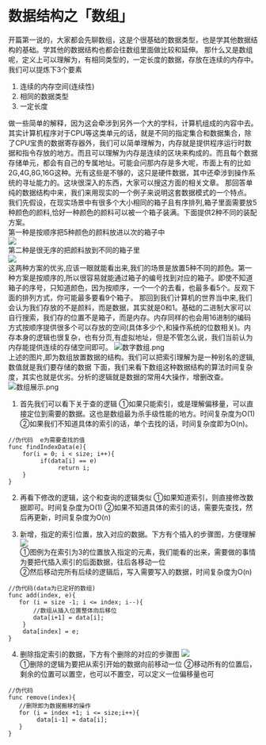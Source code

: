 # 数据结构之「数组」
开篇第一说的，大家都会先聊数组，这是个很基础的数据类型，也是学其他数据结构的基础。学其他的数据结构也都会往数组里面做比较和延伸。
那什么又是数组呢，定义上可以理解为，有相同类型的，一定长度的数据，存放在连续的内存中。我们可以提炼下3个要素
1. 连续的内存空间(连续性)
2. 相同的数据类型
3. 一定长度

做一些简单的解释，因为这会牵涉到另外一个大的学科，计算机组成的内容中去。其实计算机程序对于CPU等这类单元的话，就是不同的指定集合和数据集合，除了CPU宝贵的数据寄存器外，我们可以简单理解为，内存就是提供程序运行时数据和指令存放的地方。而且可以理解为内存是连续的区块来构成的。而且每个数据存储单元，都会有自己的专属地址。可能会问那内存是多大呢，市面上有的比如2G,4G,8G,16G这种。光有这些是不够的，这只是硬件数据，其中还牵涉到操作系统的寻址能力的。这块很深入的东西，大家可以搜这方面的相关文章。
那回答单纯的数据结构中来，我们来用现实的一个例子来说明这套数据模式的一个特点。
我们先假设，在现实场景中有很多个大小相同的箱子且有序排列,箱子里面需要放5种颜色的颜料,恰好一种颜色的颜料可以被一个箱子装满。下面提供2种不同的装配方案。   
第一种是按顺序把5种颜色的颜料放进以次的箱子中  
![](https://upload-images.jianshu.io/upload_images/9629214-e565a2c67aabe14f.png?imageMogr2/auto-orient/strip%7CimageView2/2/w/1240)  
第二种是很无序的把颜料放到不同的箱子里  
![](https://upload-images.jianshu.io/upload_images/9629214-119f364ee9a1bee3.png?imageMogr2/auto-orient/strip%7CimageView2/2/w/1240)  
这两种方案的优劣,应该一眼就能看出来,我们的场景是放置5种不同的颜色。第一种方案是按顺序的,所以很容易就能通过箱子的编号找到对应的箱子。即使不知道箱子的序号，只知道颜色，因为按顺序，一个一个的去看，也最多看5个。反观下面的排列方式，你可能最多要看9个箱子。
那回到我们计算机的世界当中来,我们会认为我们存放的不是颜料，而是数据，其实就是0和1。基础的二进制大家可以自行搜索，我们存的位置不是箱子，而是内存。内存同样的也会用16进制的编码方式按顺序提供很多个可以存放的空间(具体多少个,和操作系统的位数相关)。内存本身的逻辑也很复杂，也有分页,有虚拟地址，但是不管怎么说，我们当前认为内存能提供连续的存储空间即可。
![数字数组.png](https://upload-images.jianshu.io/upload_images/9629214-c621dda0ea2941d9.png?imageMogr2/auto-orient/strip%7CimageView2/2/w/1240)  
上述的图片,即为数组放置数据的结构。我们可以把索引理解为是一种别名的逻辑,数值就是我们要存储的数据
下面，我们来看下数组这种数据结构的算法时间复杂度，其实也就是优劣。分析的逻辑就是数据的常用4大操作，增删改查。
![数组展示.png](https://upload-images.jianshu.io/upload_images/9629214-db4e13263bdf5975.png?imageMogr2/auto-orient/strip%7CimageView2/2/w/1240)
1. 首先我们可以看下关于查的逻辑
①如果只能索引，或是理解偏移量，可以直接定位到需要的数据。这也是数组最为杀手级性能的地方。时间复杂度为O(1)
②如果我们不知道具体的索引的话，单个去找的话，时间复杂度即为O(n)。
```
//伪代码  e为需要查找的值
func findIndexData(e){
    for(i = 0; i < size; i++){
         if(data[i] == e)
              return i;
    }
}
```
2. 再看下修改的逻辑，这个和查询的逻辑类似
①如果知道索引，则直接修改数据即可。时间复杂度为O(1)
②如果不知道具体的索引的话，需要先查找，然后再更新，时间复杂度为O(n)

3. 新增，指定的索引位置，放入对应的数据。下方有个插入的步骤图，方便理解
![](https://upload-images.jianshu.io/upload_images/9629214-2d8fa6ee9f56fc7f.png?imageMogr2/auto-orient/strip%7CimageView2/2/w/1240)  
①图例为在索引为3的位置放入指定的元素，我们能看的出来，需要做的事情为要把代插入索引的后面数据，往后各移动一位  
②然后移动完所有后续的逻辑后，写入需要写入的数据，时间复杂度为O(n)  
```
//伪代码(data为已定好的数组)
func add(index, e){
   for (i = size -1; i <= index; i--){
       //数组从插入位置整体向后移位
       data[i+1] = data[i];
    }
    data[index] = e;
}
```
4. 删除指定索引的数据，下方有个删除的对应的步骤图
![](https://upload-images.jianshu.io/upload_images/9629214-5c0f88011a1c599c.png?imageMogr2/auto-orient/strip%7CimageView2/2/w/1240)  
①删除的逻辑为要把从索引开始的数据向前移动一位
②移动所有的位置后，剩余的位置可以置空，也可以不置空，可以定义一位偏移量也可
```
//伪代码
func remove(index){
   //删除即为数据搬移的操作
   for (i = index +1; i <= size;i++){
        data[i-1] = data[i];
   }
}
```
